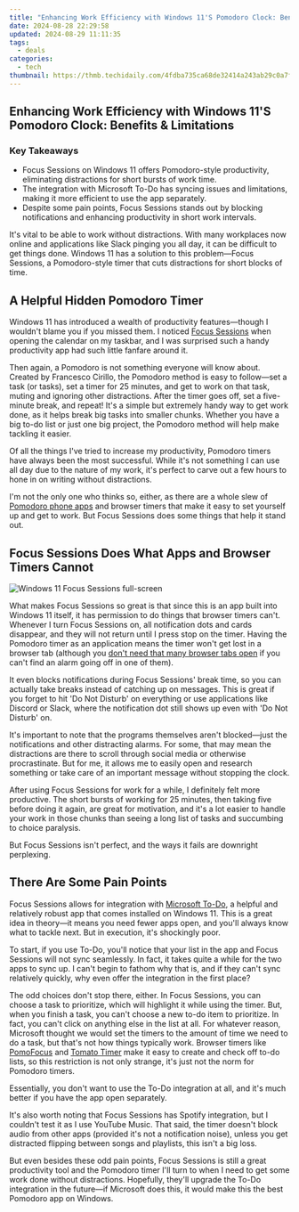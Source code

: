 ```yaml
---
title: "Enhancing Work Efficiency with Windows 11'S Pomodoro Clock: Benefits & Limitations"
date: 2024-08-28 22:29:58
updated: 2024-08-29 11:11:35
tags:
  - deals
categories:
  - tech
thumbnail: https://thmb.techidaily.com/4fdba735ca68de32414a243ab29c0a7ff66726341a93d84f39e27448ba642383.jpg
---
```


## Enhancing Work Efficiency with Windows 11'S Pomodoro Clock: Benefits & Limitations

### Key Takeaways

* Focus Sessions on Windows 11 offers Pomodoro-style productivity, eliminating distractions for short bursts of work time.
* The integration with Microsoft To-Do has syncing issues and limitations, making it more efficient to use the app separately.
* Despite some pain points, Focus Sessions stands out by blocking notifications and enhancing productivity in short work intervals.

 It's vital to be able to work without distractions. With many workplaces now online and applications like Slack pinging you all day, it can be difficult to get things done. Windows 11 has a solution to this problem—Focus Sessions, a Pomodoro-style timer that cuts distractions for short blocks of time.

##  A Helpful Hidden Pomodoro Timer

 Windows 11 has introduced a wealth of productivity features—though I wouldn't blame you if you missed them. I noticed [Focus Sessions](https://screen-sharing-recording.techidaily.com/updated-navigating-noise-free-networks-secrets-for-silencing-disruptions-on-gomeet/) when opening the calendar on my taskbar, and I was surprised such a handy productivity app had such little fanfare around it.

 Then again, a Pomodoro is not something everyone will know about. Created by Francesco Cirillo, the Pomodoro method is easy to follow—set a task (or tasks), set a timer for 25 minutes, and get to work on that task, muting and ignoring other distractions. After the timer goes off, set a five-minute break, and repeat! It's a simple but extremely handy way to get work done, as it helps break big tasks into smaller chunks. Whether you have a big to-do list or just one big project, the Pomodoro method will help make tackling it easier.

 Of all the things I've tried to increase my productivity, Pomodoro timers have always been the most successful. While it's not something I can use all day due to the nature of my work, it's perfect to carve out a few hours to hone in on writing without distractions.

 I'm not the only one who thinks so, either, as there are a whole slew of [Pomodoro phone apps](https://hardware-updates.techidaily.com/how-to-get-the-latest-geforce-gtx-460-graphics-card-drivers-installed-on-your-pc/) and browser timers that make it easy to set yourself up and get to work. But Focus Sessions does some things that help it stand out.

##  Focus Sessions Does What Apps and Browser Timers Cannot

![Windows 11 Focus Sessions full-screen](https://static1.howtogeekimages.com/wordpress/wp-content/uploads/2024/06/2024-06-05-22_39_36-1.png) 

 What makes Focus Sessions so great is that since this is an app built into Windows 11 itself, it has permission to do things that browser timers can't. Whenever I turn Focus Sessions on, all notification dots and cards disappear, and they will not return until I press stop on the timer. Having the Pomodoro timer as an application means the timer won't get lost in a browser tab (although you [don't need that many browser tabs open](https://tech-haven.techidaily.com/understanding-the-consequences-of-chatgpts-real-time-information-for-everyone/) if you can't find an alarm going off in one of them).

 It even blocks notifications during Focus Sessions' break time, so you can actually take breaks instead of catching up on messages. This is great if you forget to hit 'Do Not Disturb' on everything or use applications like Discord or Slack, where the notification dot still shows up even with 'Do Not Disturb' on.

 It's important to note that the programs themselves aren't blocked—just the notifications and other distracting alarms. For some, that may mean the distractions are there to scroll through social media or otherwise procrastinate. But for me, it allows me to easily open and research something or take care of an important message without stopping the clock.

 After using Focus Sessions for work for a while, I definitely felt more productive. The short bursts of working for 25 minutes, then taking five before doing it again, are great for motivation, and it's a lot easier to handle your work in those chunks than seeing a long list of tasks and succumbing to choice paralysis.

 But Focus Sessions isn't perfect, and the ways it fails are downright perplexing.

##  There Are Some Pain Points

 Focus Sessions allows for integration with [Microsoft To-Do](https://digital-screen-recording.techidaily.com/new-2024-approved-direct-viewing-verdict-obs-vs-shadowcast/), a helpful and relatively robust app that comes installed on Windows 11\. This is a great idea in theory—it means you need fewer apps open, and you'll always know what to tackle next. But in execution, it's shockingly poor.

 To start, if you use To-Do, you'll notice that your list in the app and Focus Sessions will not sync seamlessly. In fact, it takes quite a while for the two apps to sync up. I can't begin to fathom why that is, and if they can't sync relatively quickly, why even offer the integration in the first place?

 The odd choices don't stop there, either. In Focus Sessions, you can choose a task to prioritize, which will highlight it while using the timer. But, when you finish a task, you can't choose a new to-do item to prioritize. In fact, you can't click on anything else in the list at all. For whatever reason, Microsoft thought we would set the timers to the amount of time we need to do a task, but that's not how things typically work. Browser timers like [PomoFocus](https://pomofocus.io/) and [Tomato Timer](https://www.tomatotimers.com/) make it easy to create and check off to-do lists, so this restriction is not only strange, it's just not the norm for Pomodoro timers.

 Essentially, you don't want to use the To-Do integration at all, and it's much better if you have the app open separately.

 It's also worth noting that Focus Sessions has Spotify integration, but I couldn't test it as I use YouTube Music. That said, the timer doesn't block audio from other apps (provided it's not a notification noise), unless you get distracted flipping between songs and playlists, this isn't a big loss.

 But even besides these odd pain points, Focus Sessions is still a great productivity tool and the Pomodoro timer I'll turn to when I need to get some work done without distractions. Hopefully, they'll upgrade the To-Do integration in the future—if Microsoft does this, it would make this the best Pomodoro app on Windows.

<ins class="adsbygoogle"
     style="display:block"
     data-ad-format="autorelaxed"
     data-ad-client="ca-pub-7571918770474297"
     data-ad-slot="1223367746"></ins>



<ins class="adsbygoogle"
     style="display:block"
     data-ad-client="ca-pub-7571918770474297"
     data-ad-slot="8358498916"
     data-ad-format="auto"
     data-full-width-responsive="true"></ins>

